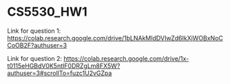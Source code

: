 # CS5530_HW1
Link for question 1: https://colab.research.google.com/drive/1bLNAkMIdDVIwZd6IkXjWOBxNoCCoOB2F?authuser=3  

Link for question 2: https://colab.research.google.com/drive/1x-t0115eHGBdV0K5ntIF0DRZgLm8FX5W?authuser=3#scrollTo=fuzc1U2vGZpa  
